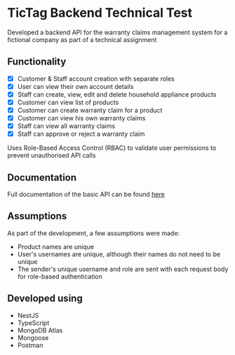 # TicTag Backend Technical Test

Developed a backend API for the warranty claims management system for a fictional company as part of a technical assignment

## Functionality
- [x] Customer & Staff account creation with separate roles
- [x] User can view their own account details
- [x] Staff can create, view, edit and delete household appliance products
- [x] Customer can view list of products
- [x] Customer can create warranty claim for a product
- [x] Customer can view his own warranty claims
- [x] Staff can view all warranty claims
- [x] Staff can approve or reject a warranty claim

Uses Role-Based Access Control (RBAC) to validate user permissions to prevent unauthorised API calls

## Documentation
Full documentation of the basic API can be found [here](https://documenter.getpostman.com/view/21207444/2s93eX1Ydr)

## Assumptions
As part of the development, a few assumptions were made:
- Product names are unique
- User's usernames are unique, although their names do not need to be unique
- The sender's unique username and role are sent with each request body for role-based authentication

## Developed using
- NestJS
- TypeScript
- MongoDB Atlas
- Mongoose
- Postman
